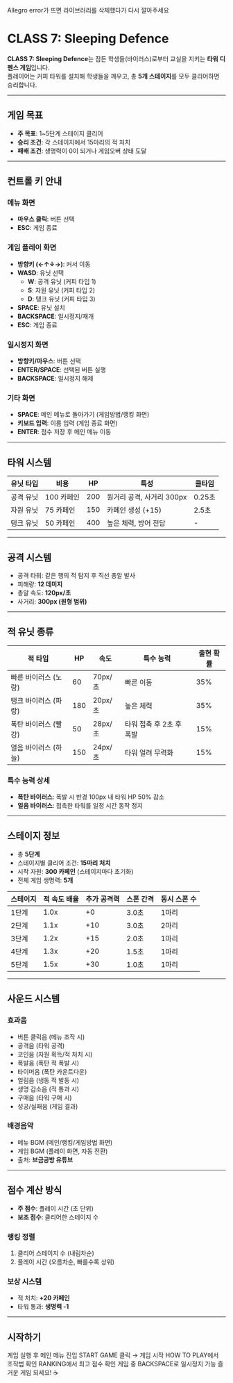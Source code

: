 Allegro error가 뜨면 라이브러리를 삭제했다가 다시 깔아주세요

# CLASS 7: Sleeping Defence

**CLASS 7: Sleeping Defence**는 잠든 학생들(바이러스)로부터 교실을 지키는 **타워 디펜스 게임**입니다.  
플레이어는 커피 타워를 설치해 학생들을 깨우고, 총 **5개 스테이지**를 모두 클리어하면 승리합니다.

---

## 게임 목표
- **주 목표**: 1~5단계 스테이지 클리어
- **승리 조건**: 각 스테이지에서 15마리의 적 처치
- **패배 조건**: 생명력이 0이 되거나 게임오버 상태 도달

---

## 컨트롤 키 안내

### 메뉴 화면
- **마우스 클릭**: 버튼 선택  
- **ESC**: 게임 종료  

### 게임 플레이 화면
- **방향키 (←↑↓→)**: 커서 이동  
- **WASD**: 유닛 선택  
  - **W**: 공격 유닛 (커피 타입 1)  
  - **S**: 자원 유닛 (커피 타입 2)  
  - **D**: 탱크 유닛 (커피 타입 3)  
- **SPACE**: 유닛 설치  
- **BACKSPACE**: 일시정지/재개  
- **ESC**: 게임 종료  

### 일시정지 화면
- **방향키/마우스**: 버튼 선택  
- **ENTER/SPACE**: 선택된 버튼 실행  
- **BACKSPACE**: 일시정지 해제  

### 기타 화면
- **SPACE**: 메인 메뉴로 돌아가기 (게임방법/랭킹 화면)  
- **키보드 입력**: 이름 입력 (게임 종료 화면)  
- **ENTER**: 점수 저장 후 메인 메뉴 이동  

---

## 타워 시스템

| 유닛 타입 | 비용 | HP  | 특성 | 쿨타임 |
|-----------|------|-----|------|--------|
| 공격 유닛 | 100 카페인 | 200 | 원거리 공격, 사거리 300px | 0.25초 |
| 자원 유닛 | 75 카페인  | 150 | 카페인 생성 (+15) | 2.5초 |
| 탱크 유닛 | 50 카페인  | 400 | 높은 체력, 방어 전담 | - |

---

## 공격 시스템
- 공격 타워: 같은 행의 적 탐지 후 직선 총알 발사  
- 피해량: **12 데미지**  
- 총알 속도: **120px/초**  
- 사거리: **300px (원형 범위)**  

---

## 적 유닛 종류

| 적 타입 | HP  | 속도   | 특수 능력 | 출현 확률 |
|---------|-----|-------|-----------|-----------|
| 빠른 바이러스 (노랑) | 60  | 70px/초 | 빠른 이동 | 35% |
| 탱크 바이러스 (파랑) | 180 | 20px/초 | 높은 체력 | 35% |
| 폭탄 바이러스 (빨강) | 50  | 28px/초 | 타워 접촉 후 2초 후 폭발 | 15% |
| 얼음 바이러스 (하늘) | 150 | 24px/초 | 타워 얼려 무력화 | 15% |

### 특수 능력 상세
- **폭탄 바이러스**: 폭발 시 반경 100px 내 타워 HP 50% 감소  
- **얼음 바이러스**: 접촉한 타워를 일정 시간 동작 정지  

---

## 스테이지 정보

- 총 **5단계**  
- 스테이지별 클리어 조건: **15마리 처치**  
- 시작 자원: **300 카페인** (스테이지마다 초기화)  
- 전체 게임 생명력: **5개**

| 스테이지 | 적 속도 배율 | 추가 공격력 | 스폰 간격 | 동시 스폰 수 |
|-----------|--------------|-------------|-----------|--------------|
| 1단계 | 1.0x | +0  | 3.0초 | 1마리 |
| 2단계 | 1.1x | +10 | 3.0초 | 2마리 |
| 3단계 | 1.2x | +15 | 2.0초 | 1마리 |
| 4단계 | 1.3x | +20 | 1.5초 | 1마리 |
| 5단계 | 1.5x | +30 | 1.0초 | 1마리 |

---

## 사운드 시스템

### 효과음
- 버튼 클릭음 (메뉴 조작 시)  
- 공격음 (타워 공격)  
- 코인음 (자원 획득/적 처치 시)  
- 폭발음 (폭탄 적 폭발 시)  
- 타이머음 (폭탄 카운트다운)  
- 얼림음 (냉동 적 발동 시)  
- 생명 감소음 (적 통과 시)  
- 구매음 (타워 구매 시)  
- 성공/실패음 (게임 결과)  

### 배경음악
- 메뉴 BGM (메인/랭킹/게임방법 화면)  
- 게임 BGM (플레이 화면, 자동 전환)  
- 출처: **브금공방 유튜브**  

---

## 점수 계산 방식
- **주 점수**: 플레이 시간 (초 단위)  
- **보조 점수**: 클리어한 스테이지 수  

### 랭킹 정렬
1. 클리어 스테이지 수 (내림차순)  
2. 플레이 시간 (오름차순, 빠를수록 상위)  

### 보상 시스템
- 적 처치: **+20 카페인**  
- 타워 통과: **생명력 -1**  

---

## 시작하기
게임 실행 후 메인 메뉴 진입
START GAME 클릭 → 게임 시작
HOW TO PLAY에서 조작법 확인
RANKING에서 최고 점수 확인
게임 중 BACKSPACE로 일시정지 가능
즐거운 게임 되세요! ☕
